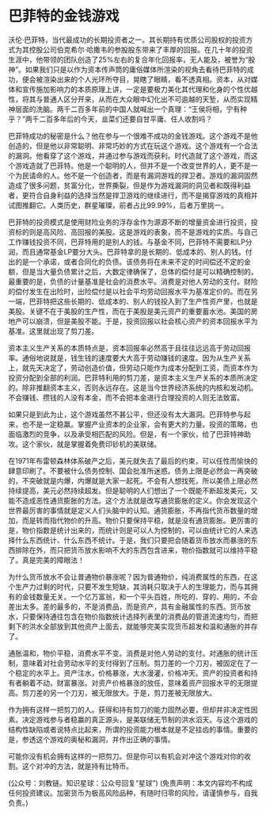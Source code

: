 # 巴菲特的金钱游戏

沃伦·巴菲特，当代最成功的长期投资者之一。其长期持有优质公司股权的投资方式为其控股公司伯克希尔·哈撒韦的参股股东带来了丰厚的回报。在几十年的投资生涯中，他带领的团队创造了25%左右的复合年化回报率，无人能及，被誉为“股神”。如果我们只是以作为资本传声筒的庸俗媒体所渲染的视角去看待巴菲特的成功，便会被渲染出来的个人光环所夺目，晃瞎了眼睛，看不透真相。资本，从对媒体和宣传施加影响力的本质原理上讲，一定是要极力美化其代理和化身的个性优越性，将其与普通人区分开来，从而在大众眼中幻化出不可逾越的天堑，从而实现精神层面的洗脑。两千二百多年前的中国人就喊出一个真理：“王侯将相，宁有种乎？”两千二百多年后的今天，韭菜们还要自甘平庸、任人收割吗？

巴菲特成功的秘密是什么？他在参与一个很难不成功的金钱游戏。这个游戏不是他创造的，但是他以非常聪明、非常巧妙的方式在玩这个游戏。这个游戏有一个合法的漏洞。他看穿了这个游戏，并通过参与游戏而获利。时代造就了这个游戏，而这个游戏造就了巴菲特。他是一个聪明的人，但并不是一个改变世界的人，更不是一个为民请命的人。他不是一个创造者，而是有漏洞游戏的捍卫者。游戏的漏洞固然造成了很多问题，贫富分化，世界撕裂，但是作为游戏漏洞的洞见者和既得利益者，更符合自身利益的选择当然是捍卫游戏的继续进行，而不是揭穿游戏的真相并试图推翻它。人类历史，群星璀璨，前者占比99.99%，后者万里挑一。

巴菲特的投资模式是使用财险业务的浮存金作为源源不断的增量资金进行投资，投资标的则是高风险、高回报的美股。这是游戏的表象，而不是游戏的实质。与自己工作赚钱投资不同，巴菲特用的是别人的钱。与基金不同，巴菲特不需要和LP分润，而且通常基金LP要分大头。巴菲特拿的是长期的、低成本的、别人的钱。付出的是一个承诺，或者合同化的负债。该债务将在未来不定的时间偿还不定的金额，但是当大量负债累计之后，大数定律确保了，总体的偿付是可以精确控制的。最重要的是，负债的计量基准是社会的消费水平。消费是对他人劳动的支付。财险的偿付发生在出险时，出险偿付是以社会平均劳动回报水平为基准定价的。而在另一端，巴菲特把这些长期的、低成本的、别人的钱投入到了生产性资产里，也就是美股。关键不在于美股的生产性，而在于美股是美元资产的重要蓄水池。美国的房地产可以崩溃，但是美股不能。于是，投资回报以社会核心资产的资本回报水平为基准。这里就出现了剪刀差。

资本主义生产关系的本质特点是，资本回报率必然高于且往往远远高于劳动回报率。通俗地说就是，钱生钱的速度要大大高于劳动赚钱的速度。因为从生产关系上，就先天决定了，劳动创造价值，但劳动只能作为成本分配到工资，而资本作为投资分配到全部的利润。巴菲特利用的剪刀差，是资本主义生产关系的本质所决定的。除非推翻资本主义，否则永远存在。这是当今世界经济系统的内核和发动机。不会赚钱、攒钱的人没有本金，而不会把本金进行合理投资的人则无法致富。

如果只是到此为止，这个游戏虽然不甚公平，但还没有太大漏洞。巴菲特参与起来，也不是一定稳赢。掌握产业资本的企业家，会有更大的力量。投资的策略，也面临激烈的竞争，以及承受相匹配的风险。但是，有一个家伙，给了巴菲特神助攻。这个家伙，就是掌握着免费印钞机的美联储。

在1971年布雷顿森林体系破产之后，美元就失去了最后的约束，可以任性而愉快的肆意印刷了。不要被什么债务控制、国会批准所迷惑。债务上限是必然会一再突破的，不突破就是内爆，内爆就是大家一起死。不会有人想找死，所以美债上限必然持续提高，美元必然持续超发。但是聪明的人们想出了一个既能不断超发美元，又能不造成恶性通货膨胀的方法。这个方法就是改写通货膨胀的定义。你会发现这个世界最厉害的事情就是定义人们头脑中的认知。通货膨胀，不再指代货币数量的增加，而是转而指代物价的升高。物价只要保持平稳，就是没有通货膨胀。更厉害的是，物价指数是统计出来的，而统计则是可以人为控制的，可以由统计它的人来选择什么东西统计、什么东西不统计。于是，我们只要把会随着货币放水而暴涨的东西排除在外，而只把货币放水影响不大的东西包含进来，物价指数就可以维持平稳了。真是完美的障眼法！

为什么货币放水不会让普通物价暴涨呢？因为普通物价，纯消费属性的东西，在这个生产力过剩的时代，只要不发生短缺，其消耗只取决于人的生理能力，而与其拥有的金钱数量无关。一个亿万富翁，和一个平头百姓，所吃的、穿的、用的，不会差出太多。差的最多的，不是消费品，而是资产，具有金融属性的东西。货币放水，只要保持通往包含在物价指数统计选择列表里的消费品的管道流速均匀，而把剩下的洪水全部放到其他资产上面去，就能够完美实现货币超发和温和通胀的并存了。

通胀温和，物价平稳，消费水平不变。消费是对他人劳动的支付。对通胀的统计压制，意味着对社会劳动水平的支付得到了压制。剪刀差的一个刀刃，被固定在了一个稳定的水平上。资产注水，价格暴涨，大水漫灌，价格冲天。资产的投资者和持有者躺着不动，财富暴涨。对资产价格暴涨的放任，意味着资产回报水平的无限提高。剪刀差的另一个刀刃，被无限放大。于是，剪刀差被无限放大。

作为拥有这样一把剪刀的人。获得和持有剪刀的能力固然必要，但却并非决定性因素。决定游戏参与者稳赢的真正源头，是美联储无节制的洪水滔天。与这个游戏的结构性缺陷或者说特点比起来，所谓的投资能力根本就是不足挂齿的事情。重要的是，参透这个游戏的奥秘和漏洞，并作出正确的事情。

可能你没有机会拥有这样的一把剪刀。但是你可以有机会对冲这个游戏对你的收割。这个对冲的方法，就是持有比特币。

(公众号：刘教链。知识星球：公众号回复“星球”)
(免责声明：本文内容均不构成任何投资建议。加密货币为极高风险品种，有随时归零的风险，请谨慎参与，自我负责。)
